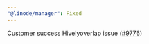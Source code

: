```yaml
---
"@linode/manager": Fixed
---
```


Customer success Hivelyoverlap issue ([#9776](https://github.com/linode/manager/pull/9776))
